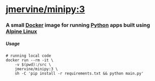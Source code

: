 # [jmervine/minipy:3](https://registry.hub.docker.com/u/jmervine/minipy)

### A small [Docker] image for running [Python](https://www.python.org/) apps built using [Alpine Linux]

##### Usage

```
# running local code
docker run --rm -it \
    -v $(pwd):/src \
    jmervine/minipy:3 \
    sh -C 'pip install -r requirements.txt && python main.py'
```

[Alpine Linux]: https://www.alpinelinux.org/
[Docker]: https://www.docker.com/
